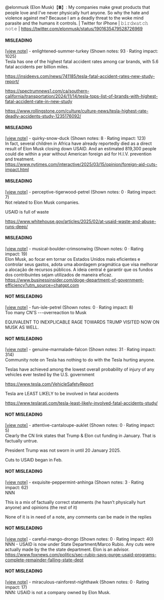 @elonmusk (Elon Musk)【𝗕】: My companies make great products that people love and I’ve never physically hurt anyone. So why the hate and violence against me? Because I am a deadly threat to the woke mind parasite and the humans it controls. | Twitter for iPhone | 𝚋𝚒𝚛𝚍𝚠𝚊𝚝𝚌𝚑 𝚗𝚘𝚝𝚎 | https://twitter.com/elonmusk/status/1901635479528726969

#### MISLEADING

[[view note]](https://x.com/i/birdwatch/n/1901687450814325156) - enlightened-summer-turkey (Shown notes: 93 · Rating impact: 1025)\
Tesla has one of the highest fatal accident rates among car brands, with 5.6 fatal accidents per billion miles. 

https://insideevs.com/news/741185/tesla-fatal-accident-rates-new-study-report/

https://spectrumnews1.com/ca/southern-california/transportation/2024/11/14/tesla-tops-list-of-brands-with-highest-fatal-accident-rate-in-new-study

https://www.rollingstone.com/culture/culture-news/tesla-highest-rate-deadly-accidents-study-1235176092/

#### MISLEADING

[[view note]](https://x.com/i/birdwatch/n/1901651716728095058) - quirky-snow-duck (Shown notes: 8 · Rating impact: 123)\
In fact, several children in Africa have already reportedly died as a direct result of Elon Musk closing down USAID. And an estimated 819,300 people could die within a year without American foreign aid for H.I.V. prevention and treatment. https://www.nytimes.com/interactive/2025/03/15/opinion/foreign-aid-cuts-impact.html

#### MISLEADING

[[view note]](https://x.com/i/birdwatch/n/1901654646353019258) - perceptive-tigerwood-petrel (Shown notes: 0 · Rating impact: 7)\
Not related to Elon Musk companies. 

USAID is full of waste

https://www.whitehouse.gov/articles/2025/02/at-usaid-waste-and-abuse-runs-deep/



#### MISLEADING

[[view note]](https://x.com/i/birdwatch/n/1901666896614740418) - musical-boulder-crimsonwing (Shown notes: 0 · Rating impact: 19)\
Elon Musk, ao focar em tornar os Estados Unidos mais eficientes e controlar seus gastos, adota uma abordagem pragmática que visa melhorar a alocação de recursos públicos. A ideia central é garantir que os fundos dos contribuintes sejam utilizados de maneira eficaz. 
https://www.businessinsider.com/doge-department-of-government-efficiency?utm_source=chatgpt.com

#### NOT MISLEADING

[[view note]](https://x.com/i/birdwatch/n/1901725731904004341) - fun-isle-petrel (Shown notes: 0 · Rating impact: 8)\
Too many CN'S ---overreaction to Musk 

EQUIVALENT TO INEXPLICABLE RAGE TOWARDS TRUMP VISITED NOW ON MUSK AS WELL. 

#### NOT MISLEADING

[[view note]](https://x.com/i/birdwatch/n/1901689576319598632) - genuine-marmalade-falcon (Shown notes: 31 · Rating impact: 314)\
Community note on Tesla has nothing to do with the Tesla hurting anyone.

Teslas have achieved among the lowest overall probability of injury of any vehicles ever tested by the U.S. government

https://www.tesla.com/VehicleSafetyReport

Tesla are LEAST LIKELY to be involved in fatal accidents

https://www.teslarati.com/tesla-least-likely-involved-fatal-accidents-study/

#### NOT MISLEADING

[[view note]](https://x.com/i/birdwatch/n/1901677999868789135) - attentive-cantaloupe-auklet (Shown notes: 0 · Rating impact: 5)\
Clearly the CN link states that Trump & Elon cut funding in January.  That is factually untrue.

President Trump was not sworn in until 20 January 2025.

Cuts to USAID began in Feb.





#### NOT MISLEADING

[[view note]](https://x.com/i/birdwatch/n/1901670672138400191) - exquisite-peppermint-anhinga (Shown notes: 3 · Rating impact: 62)\
NNN

This is a mix of factually correct statements (he hasn’t physically hurt anyone) and opinions (the rest of it)

None of it is in need of a note, any comments can be made in the replies

#### NOT MISLEADING

[[view note]](https://x.com/i/birdwatch/n/1901656297776529576) - careful-mango-drongo (Shown notes: 0 · Rating impact: 40)\
NNN - USAID is now under State Department/Marco Rubio.  Any cuts were actually made by the the state department.   Elon is an advisor.  https://www.foxnews.com/politics/sec-rubio-says-purge-usaid-programs-complete-remainder-falling-state-dept

#### NOT MISLEADING

[[view note]](https://x.com/i/birdwatch/n/1901653659123089880) - miraculous-rainforest-nighthawk (Shown notes: 0 · Rating impact: 17)\
NNN: USAID is not a company owned by Elon Musk.
